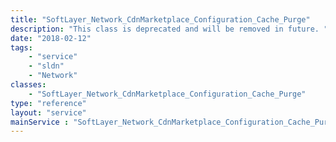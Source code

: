 ```yaml
---
title: "SoftLayer_Network_CdnMarketplace_Configuration_Cache_Purge"
description: "This class is deprecated and will be removed in future. "
date: "2018-02-12"
tags:
    - "service"
    - "sldn"
    - "Network"
classes:
    - "SoftLayer_Network_CdnMarketplace_Configuration_Cache_Purge"
type: "reference"
layout: "service"
mainService : "SoftLayer_Network_CdnMarketplace_Configuration_Cache_Purge"
---
```

